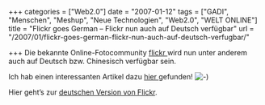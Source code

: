 +++
categories = ["Web2.0"]
date = "2007-01-12"
tags = ["GADI", "Menschen", "Meshup", "Neue Technologien", "Web2.0", "WELT ONLINE"]
title = "Flickr goes German – Flickr nun auch auf Deutsch verfügbar"
url = "/2007/01/flickr-goes-german-flickr-nun-auch-auf-deutsch-verfugbar/"

+++
Die bekannte Online-Fotocommunity <a title="flickr" href="http://www.flickr.com/" target="_blank">flickr </a>wird nun unter anderem auch auf Deutsch bzw. Chinesisch verfügbar sein.

Ich hab einen interessanten Artikel dazu <a title="Flickr goes German" href="http://www.welt.de/webwelt/article940060/Flickr_spricht_ab_sofort_Deutsch.html" target="_blank">hier </a>gefunden! <img src="file:///C:/Users/Herbert/Desktop/blogupdate/export-Dateien/icon_smile.gif" border="0" alt="-)" />

Hier geht’s zur <a title="Flickr" href="http://www.flickr.com" target="_blank">deutschen Version von Flickr</a>.